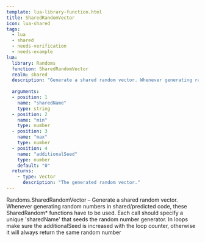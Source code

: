```yaml
---
template: lua-library-function.html
title: SharedRandomVector
icon: lua-shared
tags:
  - lua
  - shared
  - needs-verification
  - needs-example
lua:
  library: Randoms
  function: SharedRandomVector
  realm: shared
  description: "Generate a shared random vector. Whenever generating random numbers in shared/predicted code, these SharedRandom* functions have to be used. Each call should specify a unique 'sharedName' that seeds the random number generator. In loops make sure the additionalSeed is increased with the loop counter, otherwise it will always return the same random number"
  
  arguments:
  - position: 1
    name: "sharedName"
    type: string
  - position: 2
    name: "min"
    type: number
  - position: 3
    name: "max"
    type: number
  - position: 4
    name: "additionalSeed"
    type: number
    default: "0"
  returns:
    - type: Vector
      description: "The generated random vector."
---
```


<div class="lua__search__keywords">
Randoms.SharedRandomVector &#x2013; Generate a shared random vector. Whenever generating random numbers in shared/predicted code, these SharedRandom* functions have to be used. Each call should specify a unique 'sharedName' that seeds the random number generator. In loops make sure the additionalSeed is increased with the loop counter, otherwise it will always return the same random number
</div>
